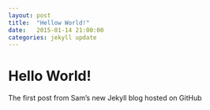 ```yaml
---
layout: post
title:  "Hellow World!"
date:   2015-01-14 21:00:00
categories: jekyll update
---
```

# Hello World! #
The first post from Sam&rsquo;s new Jekyll blog hosted on GitHub

